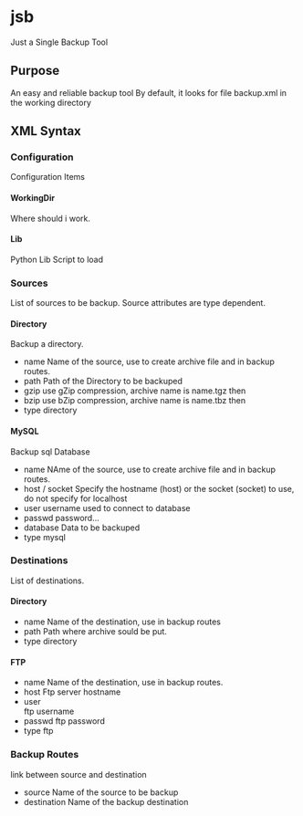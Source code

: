# jsb

Just a Single Backup Tool

## Purpose

An easy and reliable backup tool
By default, it looks for file backup.xml in the working directory

## XML Syntax
### Configuration

Configuration Items

#### WorkingDir

Where should i work.

#### Lib

Python Lib Script to load 

### Sources

List of sources to be backup. Source attributes are type dependent.
#### Directory
  Backup a directory.
  - name
    Name of the source, use to create archive file and in backup routes.
  - path
    Path of the Directory to be backuped
  - gzip
    use gZip compression, archive name is name.tgz then
  - bzip
    use bZip compression, archive name is name.tbz then
  - type directory
  
  
#### MySQL
  Backup sql Database
  - name
    NAme of the source, use to create archive file and in backup routes.
  - host / socket 
    Specify the hostname (host) or the socket (socket) to use, do not specify for localhost
  - user
    username used to  connect to database
  - passwd
    password...
  - database
    Data to be backuped
  - type mysql
  


### Destinations

List of destinations.

#### Directory
  - name 
    Name of the destination, use in backup routes
  - path 
    Path where archive sould be put.
  - type directory

#### FTP
  - name 
    Name of the destination, use in backup routes.
  - host 
    Ftp server hostname
  - user  
    ftp username
  - passwd 
    ftp password
  - type ftp

### Backup Routes
link between source and destination
  - source
    Name of the source to be backup
  - destination
    Name of the backup destination
